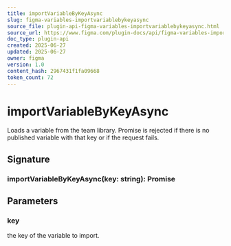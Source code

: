```yaml
---
title: importVariableByKeyAsync
slug: figma-variables-importvariablebykeyasync
source_file: plugin-api-figma-variables-importvariablebykeyasync.html
source_url: https://www.figma.com/plugin-docs/api/figma-variables-importvariablebykeyasync/
doc_type: plugin-api
created: 2025-06-27
updated: 2025-06-27
owner: figma
version: 1.0
content_hash: 2967431f1fa09668
token_count: 72
---
```

# importVariableByKeyAsync

Loads a variable from the team library. Promise is rejected if there is
no published variable with that key or if the request fails.

## Signature

### importVariableByKeyAsync(key: string): Promise

## Parameters

### key

the key of the variable to import.
